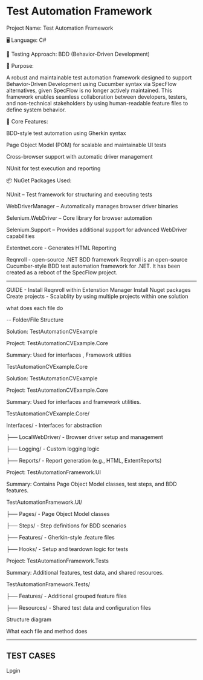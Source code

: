 # Test Automation Framework


Project Name: Test Automation Framework

🖥 Language: C#

🧪 Testing Approach: BDD (Behavior-Driven Development)

🎯 Purpose:

A robust and maintainable test automation framework designed to support Behavior-Driven Development using Cucumber syntax via SpecFlow alternatives, given SpecFlow is no longer actively maintained. 
This framework enables seamless collaboration between developers, testers, and non-technical stakeholders by using human-readable feature files to define system behavior.

🧱 Core Features:

BDD-style test automation using Gherkin syntax

Page Object Model (POM) for scalable and maintainable UI tests

Cross-browser support with automatic driver management

NUnit for test execution and reporting

📦 NuGet Packages Used:

NUnit – Test framework for structuring and executing tests

WebDriverManager – Automatically manages browser driver binaries

Selenium.WebDriver – Core library for browser automation

Selenium.Support – Provides additional support for advanced WebDriver capabilities

Extentnet.core - Generates HTML Reporting 

Reqnroll - open-source .NET BDD framework
Reqnroll is an open-source Cucumber-style BDD test automation framework for .NET. It has been created as a reboot of the SpecFlow project.


---
GUIDE - 
Install Reqnroll within Extenstion Manager
Install Nuget packages 
Create projects  - Scalablity by using multiple projects within one solution 

what does each file do 




--
Folder/File Structure

Solution: TestAutomationCVExample

Project: TestAutomationCVExample.Core

Summary: Used for interfaces , Framework utilties 

TestAutomationCVExample.Core

Solution: TestAutomationCVExample

Project: TestAutomationCVExample.Core

Summary: Used for interfaces and framework utilities.



TestAutomationCVExample.Core/

 Interfaces/           - Interfaces for abstraction

├── LocalWebDriver/       - Browser driver setup and management

├── Logging/              - Custom logging logic

├── Reports/              - Report generation (e.g., HTML, ExtentReports)



Project: TestAutomationFramework.UI

Summary: Contains Page Object Model classes, test steps, and BDD features.


TestAutomationFramework.UI/

├── Pages/                - Page Object Model classes

├── Steps/                - Step definitions for BDD scenarios

├── Features/             - Gherkin-style .feature files

├── Hooks/                - Setup and teardown logic for tests



Project: TestAutomationFramework.Tests

Summary: Additional features, test data, and shared resources.


TestAutomationFramework.Tests/

├── Features/             - Additional grouped feature files

├── Resources/            - Shared test data and configuration files

Structure diagram 


What each file and method does 

----------------------------
TEST CASES
----------------------------


Lpgin 



